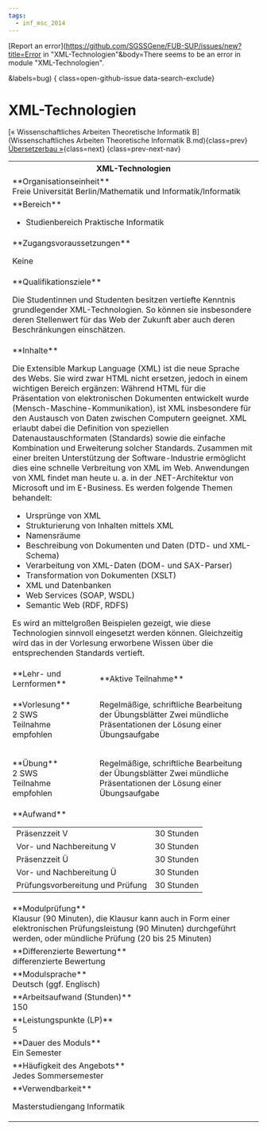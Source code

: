 ```yaml
---
tags:
  - inf_msc_2014
---
```

[Report an error](https://github.com/SGSSGene/FUB-SUP/issues/new?title=Error in "XML-Technologien"&body=There seems to be an error in module "XML-Technologien".

<Describe here a slightly more detailed description of what is wrong>&labels=bug)
{ class=open-github-issue data-search-exclude}

# XML-Technologien

[« Wissenschaftliches Arbeiten Theoretische Informatik B](Wissenschaftliches Arbeiten Theoretische Informatik B.md){class=prev}
[Übersetzerbau »](Übersetzerbau.md){class=next}
{class=prev-next-nav}

<table markdown id="moduledesc">
<tr markdown class="moduledesc_head"><th colspan="2">XML-Technologien </th></tr>
<tr markdown><td colspan="2">**Organisationseinheit**   <br>Freie Universität Berlin/Mathematik und Informatik/Informatik</td></tr>

<tr markdown><td colspan="2">**Bereich**<br>


- Studienbereich Praktische Informatik

</td></tr>

<tr markdown><td colspan="2">**Zugangsvoraussetzungen** <br>

Keine


</td></tr>
<tr markdown><td colspan="2">**Qualifikationsziele**    <br>

Die Studentinnen und Studenten besitzen vertiefte Kenntnis grundlegender
XML-Technologien. So können sie insbesondere deren Stellenwert für das Web
der Zukunft aber auch deren Beschränkungen einschätzen.


</td></tr>
<tr markdown><td colspan="2">**Inhalte**                <br>

Die Extensible Markup Language (XML) ist die neue Sprache des Webs. Sie wird
zwar HTML nicht ersetzen, jedoch in einem wichtigen Bereich ergänzen:
Während HTML für die Präsentation von elektronischen Dokumenten entwickelt
wurde (Mensch-Maschine-Kommunikation), ist XML insbesondere für den
Austausch von Daten zwischen Computern geeignet. XML erlaubt dabei die
Definition von speziellen Datenaustauschformaten (Standards) sowie die
einfache Kombination und Erweiterung solcher Standards. Zusammen mit einer
breiten Unterstützung der Software-Industrie ermöglicht dies eine schnelle
Verbreitung von XML im Web. Anwendungen von XML findet man heute u. a. in
der .NET-Architektur von Microsoft und im E-Business. Es werden folgende
Themen behandelt:

- Ursprünge von XML
- Strukturierung von Inhalten mittels XML
- Namensräume
- Beschreibung von Dokumenten und Daten (DTD- und XML-Schema)
- Verarbeitung von XML-Daten (DOM- und SAX-Parser)
- Transformation von Dokumenten (XSLT)
- XML und Datenbanken
- Web Services (SOAP, WSDL)
- Semantic Web (RDF, RDFS)

Es wird an mittelgroßen Beispielen gezeigt, wie
diese Technologien sinnvoll eingesetzt werden können. Gleichzeitig wird
das in der Vorlesung erworbene Wissen über die entsprechenden Standards
vertieft.


</td></tr>

<tr markdown><td>**Lehr- und Lernformen**</td><td>**Aktive Teilnahme**</td></tr>
<tr markdown><td> **Vorlesung** <br>2 SWS <br> Teilnahme empfohlen</td><td>

Regelmäßige, schriftliche Bearbeitung der Übungsblätter
Zwei mündliche Präsentationen der Lösung einer Übungsaufgabe
</td></tr>
<tr markdown><td> **Übung** <br>2 SWS <br> Teilnahme empfohlen</td><td>

Regelmäßige, schriftliche Bearbeitung der Übungsblätter
Zwei mündliche Präsentationen der Lösung einer Übungsaufgabe
</td></tr>
<tr markdown><td colspan="2">**Aufwand**                <br>
<table class="aufwand_table">
<tr><td>Präsenzzeit V</td><td>30 Stunden</td></tr>
<tr><td>Vor- und Nachbereitung V</td><td>30 Stunden</td></tr>
<tr><td>Präsenzzeit Ü</td><td>30 Stunden</td></tr>
<tr><td>Vor- und Nachbereitung Ü</td><td>30 Stunden</td></tr>
<tr><td>Prüfungsvorbereitung und Prüfung</td><td>30 Stunden</td></tr>
</table>

</td></tr>
<tr markdown><td colspan="2">**Modulprüfung**             <br>Klausur (90 Minuten), die Klausur kann auch in Form einer elektronischen
Prüfungsleistung (90 Minuten) durchgeführt werden, oder mündliche Prüfung
(20 bis 25 Minuten)


</td></tr>
<tr markdown><td colspan="2">**Differenzierte Bewertung** <br>differenzierte Bewertung

</td></tr>
<tr markdown><td colspan="2">**Modulsprache**             <br>Deutsch (ggf. Englisch)</td></tr>
<tr markdown><td colspan="2">**Arbeitsaufwand (Stunden)** <br>150</td></tr>
<tr markdown><td colspan="2">**Leistungspunkte (LP)**     <br>5</td></tr>
<tr markdown><td colspan="2">**Dauer des Moduls**         <br>Ein Semester</td></tr>
<tr markdown><td colspan="2">**Häufigkeit des Angebots**  <br>Jedes Sommersemester</td></tr>
<tr markdown><td colspan="2">**Verwendbarkeit**           <br>

Masterstudiengang Informatik


</td></tr>

</table>
